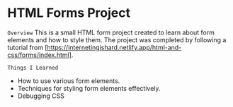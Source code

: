 # HTML Forms Project

`Overview`
This is a small HTML form project created to learn about form elements and how to style them. The project was completed by following a tutorial from [https://internetingishard.netlify.app/html-and-css/forms/index.html].

`Things I Learned`
- How to use various form elements. 
- Techniques for styling form elements effectively. 
- Debugging CSS
